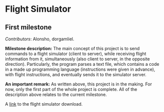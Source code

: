 Flight Simulator
=======

First milestone
-----------
_Contributors_: Alonsho, dorgamliel.

**Milestone description:** The main concept of this project is to send commands to a flight simulator (client to server), while receiving flight information from it, simultaneously  (also client to server, in the opposite direction).
Particularly, the program parses a text file, which contains a code in a made up programming language (instructions were given in advance), with flight instructions, and eventually sends it to the simulator server.


**An important remark:** As written above, this project is in the making.  For now, only the first part of the whole project is complete. All of the description above relates to the current milestone.

A [link](https://www.flightgear.org/download/) to the flight simulator download.
